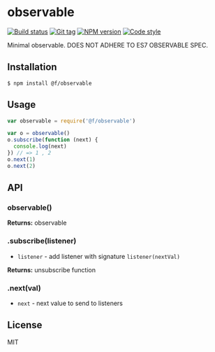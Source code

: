 
# observable

[![Build status][travis-image]][travis-url]
[![Git tag][git-image]][git-url]
[![NPM version][npm-image]][npm-url]
[![Code style][standard-image]][standard-url]

Minimal observable. DOES NOT ADHERE TO ES7 OBSERVABLE SPEC.

## Installation

    $ npm install @f/observable

## Usage

```js
var observable = require('@f/observable')

var o = observable()
o.subscribe(function (next) {
  console.log(next)
}) // => 1 , 2
o.next(1)
o.next(2)

```

## API

### observable()

**Returns:** observable

### .subscribe(listener)

- `listener` - add listener with signature `listener(nextVal)`

**Returns:** unsubscribe function

### .next(val)

- `next` - next value to send to listeners

## License

MIT

[travis-image]: https://img.shields.io/travis/micro-js/observable.svg?style=flat-square
[travis-url]: https://travis-ci.org/micro-js/observable
[git-image]: https://img.shields.io/github/tag/micro-js/observable.svg
[git-url]: https://github.com/micro-js/observable
[standard-image]: https://img.shields.io/badge/code%20style-standard-brightgreen.svg?style=flat
[standard-url]: https://github.com/feross/standard
[npm-image]: https://img.shields.io/npm/v/@f/observable.svg?style=flat-square
[npm-url]: https://npmjs.org/package/@f/observable
